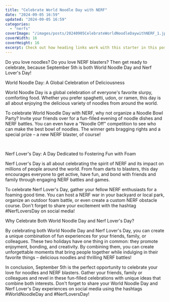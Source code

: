 ```yaml
---
title: "Celebrate World Noodle Day with NERF"
date: "2024-09-05 16:59"
updated: "2024-09-05 16:59"
categories:
  - "nerfs"
coverImage: "/images/posts/20240905CelebrateWorldNoodleDaywithNERF_1.jpg"
coverWidth: 16
coverHeight: 16
excerpt: Check out how heading links work with this starter in this post.
---
```


<script>
  import { base } from '$app/paths';
</script>


Do you love noodles? Do you love NERF blasters? Then get ready to celebrate, because September 5th is both World Noodle Day and Nerf Lover's Day! 

World Noodle Day: A Global Celebration of Deliciousness

World Noodle Day is a global celebration of everyone's favorite slurpy, comforting food. Whether you prefer spaghetti, udon, or ramen, this day is all about enjoying the delicious variety of noodles from around the world.

To celebrate World Noodle Day with NERF, why not organize a Noodle Bowl Party? Invite your friends over for a fun-filled evening of noodle dishes and NERF battles. You can even have a "Noodle Off" competition to see who can make the best bowl of noodles. The winner gets bragging rights and a special prize – a new NERF blaster, of course!


<img class="inline object-contain w-full my-4" src="{base}/images/posts/20240905CelebrateWorldNoodleDaywithNERF_2.jpg" alt="" style="aspect-ratio: 16 / 16;" width="16" height="16">

Nerf Lover's Day: A Day Dedicated to Fostering Fun with Foam

Nerf Lover's Day is all about celebrating the spirit of NERF and its impact on millions of people around the world. From foam darts to blasters, this day encourages everyone to get active, have fun, and bond with friends and family through engaging NERF battles and games.

To celebrate Nerf Lover's Day, gather your fellow NERF enthusiasts for a foaming good time. You can host a NERF war in your backyard or local park, organize an outdoor foam battle, or even create a custom NERF obstacle course. Don't forget to share your excitement with the hashtag #NerfLoversDay on social media!

Why Celebrate Both World Noodle Day and Nerf Lover's Day?

By celebrating both World Noodle Day and Nerf Lover's Day, you can create a unique combination of fun experiences for your friends, family, or colleagues. These two holidays have one thing in common: they promote enjoyment, bonding, and creativity. By combining them, you can create unforgettable moments that bring people together while indulging in their favorite things – delicious noodles and thrilling NERF battles!

In conclusion, September 5th is the perfect opportunity to celebrate your love for noodles and NERF blasters. Gather your friends, family or colleagues and revel in these fun-filled celebrations with unique ideas that combine both interests. Don't forget to share your World Noodle Day and Nerf Lover's Day experiences on social media using the hashtags #WorldNoodleDay and #NerfLoversDay!